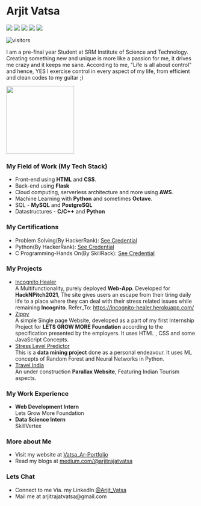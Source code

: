 # Arjit Vatsa

![](https://img.shields.io/badge/-Python-brightgreen)
![](https://img.shields.io/badge/-C%2FC%2B%2B-yellow)
![](https://img.shields.io/badge/-SQL-red)
![](https://img.shields.io/badge/-HTML%2FCSS-blue)
![](https://img.shields.io/badge/-AWS-ebb331)

![visitors](https://visitor-badge.glitch.me/badge?page_id=ChronicCoder69)

I am a pre-final year Student at SRM Institute of Science and Technology. Creating something new and unique is more like a passion for me, it drives me crazy and it keeps me sane. According to me, "Life is all about control" and hence, YES I exercise control in every aspect of my life, from efficient and clean codes to my guitar ;)

<img height="180em" src="https://github-readme-stats.vercel.app/api?username=ChronicCoder69&show_icons=true&hide_border=true&&count_private=true&include_all_commits=true" />

### My Field of Work (My Tech Stack)

- Front-end using **HTML** and **CSS**.
- Back-end using **Flask**
- Cloud computing, serverless architecture and more using **AWS**.
- Machine Learning with **Python** and sometimes **Octave**.
- SQL - **MySQL** and **PostgreSQL**
- Datastructures - **C/C++** and **Python**

### My Certifications
<ul>
<li>Problem Solving(By HackerRank): <a href="https://www.hackerrank.com/certificates/64be581fb3a8">See Credential</a></li>
<li>Python(By HackerRank): <a href="https://www.hackerrank.com/certificates/21da8d7ffe0a">See Credential</a></li>
<li>C Programming-Hands On(By SkillRack): <a href="https://www.skillrack.com/cert/241689/HJQ">See Credential</a></li>
</ul>

### My Projects

- [Incognito Healer](https://github.com/ChronicCoder69/Incognito-Healer) <br/>A Multifunctionality, purely deployed **Web-App**. Developed for **HackNPitch2021**, The site gives users an escape from their tiring daily life to a place where they can deal with their stress related issues while remaining **Incognito**. Refer_To: https://incognito-healer.herokuapp.com/
- [Zippy](https://github.com/ChronicCoder69/LGMVIP_Task01) <br/>A simple Single page Website, developed as a part of my first Internship Project for **LETS GROW MORE Foundation** according to the specification presented by the employers. It uses HTML , CSS and some JavaScript Concepts.
- [Stress Level Predictor](https://github.com/ChronicCoder69/Stress_Level_Predictor)<br/>This is a **data mining project** done as a personal endeavour. It uses ML concepts of Random Forest and Neural Networks in Python.
- [Travel India](https://github.com/ChronicCoder69/Parallax-Website) <br/>An under construction **Parallax Website**, Featuring Indian Tourism aspects.

### My Work Experience

- **Web Development Intern**<br/>Lets Grow More Foundation
- **Data Science Intern**<br/> SkillVertex

### More about Me
<ul>
<li>Visit my website at <a href="https://arjitrajatvatsa.wixsite.com/portfolio-vatsar" target="_blank">Vatsa_Ar-Portfolio</a></li>
<li>Read my blogs at <a href="https://medium.com/@arjitrajatvatsa" target="_blank">medium.com/@arjitrajatvatsa</a></li>
</ul>

### Lets Chat
<ul>
  <li>Connect to me Via. my LinkedIn <a href="https://www.linkedin.com/in/arjit-vatsa-46a8731a7/" target="_blank">@Arjit_Vatsa</a></li>
  <li>Mail me at arjitrajatvatsa@gmail.com </li>
</ul>
</p>
